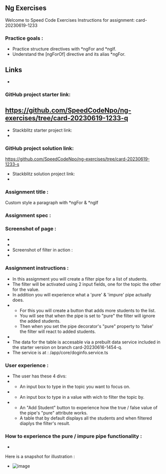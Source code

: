 ## Ng Exercises
Welcome to Speed Code Exercises
Instructions for assignment: card-20230619-1233

### Practice goals :

- Practice structure directives with *ngFor and *ngIf.
- Understand the [ngForOf] directive and its alias *ngFor.

## Links
- 
### GitHub project starter link:
   https://github.com/SpeedCodeNpo/ng-exercises/tree/card-20230619-1233-q
-
- Stackblitz starter project link:
-
### GitHub project solution link:
   https://github.com/SpeedCodeNpo/ng-exercises/tree/card-20230619-1233-s

- Stackblitz solution project link:
- 

### Assignment title :
Custom style a paragraph with *ngFor & *ngIf

### Assignment spec :


### Screenshot of page :
-
-
- Screenshot of filter in action : 
- 

### Assignment instructions :

- In this assignment you will create a filter pipe for a list of students.
- The filter will be activated using 2 input fields, one for the topic the other for the value.
- In addition you will experience what a 'pure' & 'impure' pipe actually does.
- - For this you will create a button that adds more students to the list.
  - You will see that when the pipe is set to "pure" the filter will ignore the added students.
  - Then when you set the pipe decorator's "pure" property to 'false' the filter will react to added students.
-
- The data for the table is accesable via a prebuilt data service included in the starter version on branch card-20230616-1454-q.
- The service is at : /app/core/doginfo.service.ts

### User experience :

- The user has these 4 divs:
- - An input box to type in the topic you want to focus on.
- - An input box to type in a value with wich to filter the topic by.
- - An "Add Student" button to experience how the true / false value of the pipe's "pure" attribute works.
  - A table that by default displays all the students and when filtered diaplys the filter's result.
  
### How to experience the pure / impure pipe functionality :
- 

Here is a snapshot for illustration : 
- ![image](https://github.com/SpeedCodeNpo/ng-exercises/assets/132397719/099bed7a-fefd-4bad-92c7-4125ffde1362)

